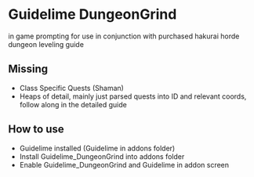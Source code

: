 # **Guidelime DungeonGrind**
in game prompting for use in conjunction with purchased hakurai horde dungeon leveling guide

## Missing 
- Class Specific Quests (Shaman)
- Heaps of detail, mainly just parsed quests into ID and relevant coords, follow along in the detailed guide


## How to use
- Guidelime installed (Guidelime in addons folder)
- Install Guidelime_DungeonGrind into addons folder
- Enable Guidelime_DungeonGrind and Guidelime in addon screen
